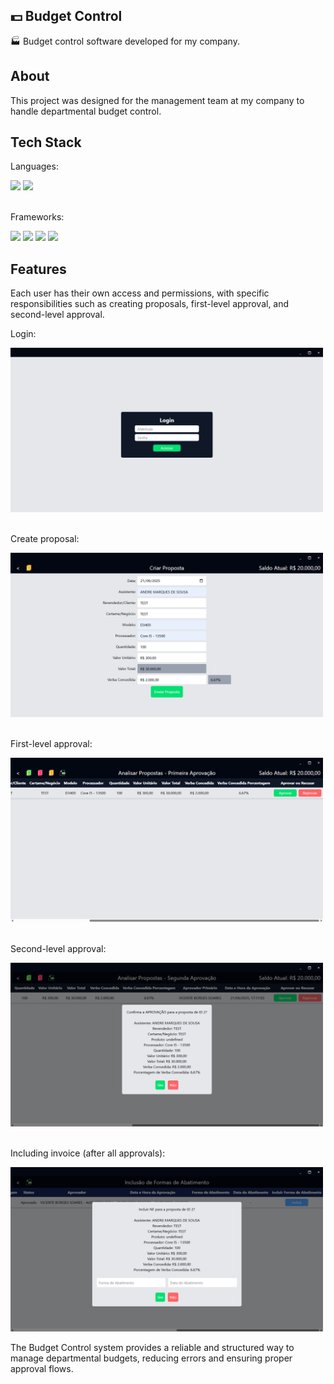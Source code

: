 ## 💵 Budget Control

🏭 Budget control software developed for my company.

## About

This project was designed for the management team at my company to handle departmental budget control.

## Tech Stack

Languages:
<div>
    <img width="30px" src="https://cdn.jsdelivr.net/gh/devicons/devicon@latest/icons/python/python-original.svg" />
    <img width="30px" src="https://cdn.jsdelivr.net/gh/devicons/devicon@latest/icons/javascript/javascript-original.svg" />
</div>

<br>

Frameworks:
<div>
    <img width="30px" src="https://cdn.jsdelivr.net/gh/devicons/devicon@latest/icons/electron/electron-original.svg" />
    <img width="30px" src="https://cdn.jsdelivr.net/gh/devicons/devicon@latest/icons/tailwindcss/tailwindcss-original.svg" />
    <img width="30px" src="https://cdn.jsdelivr.net/gh/devicons/devicon@latest/icons/django/django-plain.svg" />
    <img width="30px" src="https://cdn.jsdelivr.net/gh/devicons/devicon@latest/icons/pandas/pandas-original.svg" />
</div>

## Features

Each user has their own access and permissions, with specific responsibilities such as creating proposals, first-level approval, and second-level approval.

Login:
<div>
    <img width="500px" src="https://github.com/augvic/budget-control/blob/main/app/images/login.png?raw=true" />
</div>

<br>

Create proposal:
<div>
    <img width="500px" src="https://raw.githubusercontent.com/augvic/budget-control/refs/heads/main/app/images/create_proposal.png" />
</div>

<br>

First-level approval:
<div>
    <img width="500px" src="https://github.com/augvic/budget-control/blob/main/app/images/first_approval.png?raw=true" />
</div>

<br>

Second-level approval:
<div>
    <img width="500px" src="https://github.com/augvic/budget-control/blob/main/app/images/second_approval.png?raw=true" />
</div>

<br>

Including invoice (after all approvals):
<div>
    <img width="500px" src="https://github.com/augvic/budget-control/blob/main/app/images/including_nf.png?raw=true" />
</div>

The Budget Control system provides a reliable and structured way to manage departmental budgets, reducing errors and ensuring proper approval flows.
